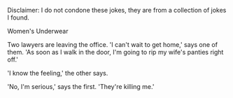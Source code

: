 Disclaimer: I do not condone these jokes, they are from a collection of jokes I found.

Women's Underwear

Two lawyers are leaving the office. 'I can't wait to get home,' says one of them. 'As soon as I walk in the door, I'm going to rip my wife's panties right off.'

'I know the feeling,' the other says.

'No, I'm serious,' says the first. 'They're killing me.'

